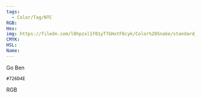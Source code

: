 ```yaml
---
tags:
  - Color/Tag/NTC
RGB:
Hex:
img: https://filedn.com/l0hpzxl1f01yT7GHxtF8cyk/Color%20Snake/standard_csv_to_svg/726D4E.svg
CMYK:
HSL:
Name:
---
```

Go Ben
```palette
#726D4E
```
RGB

